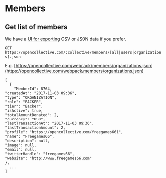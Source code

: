 # Members

## Get list of members

We have a [UI for exporting]() CSV or JSON data if you prefer.

`GET https://opencollective.com/:collective/members/[all|users|organizations].json`

E.g. [https://opencollective.com/webpack/members/organizations.json](https://opencollective.com/webpack/members/organizations.json)

```text
[
  {
    "MemberId": 8764,
"createdAt": "2017-11-03 09:36",
"type": "ORGANIZATION",
"role": "BACKER",
"tier": "Backer",
"isActive": true,
"totalAmountDonated": 2,
"currency": "USD",
"lastTransactionAt": "2017-11-03 09:36",
"lastTransactionAmount": 2,
"profile": "https://opencollective.com/freegames661",
"name": "Freegames66",
"description": null,
"image": null,
"email": null,
"twitterHandle": "freegames66",
"website": "http://www.freegames66.com"
},
  ...
]
```

## 

